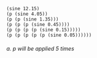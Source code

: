     (sine 12.15)
    (p (sine 4.05))
    (p (p (sine 1.35)))
    (p (p (p (sine 0.45))))
    (p (p (p (p (sine 0.15)))))
    (p (p (p (p (p (sine 0.05))))))

###### a. p will be applied 5 times

